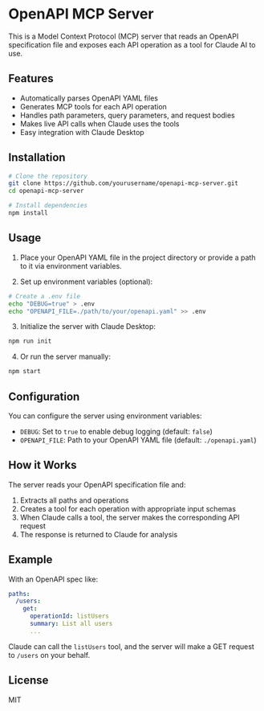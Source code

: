 # OpenAPI MCP Server

This is a Model Context Protocol (MCP) server that reads an OpenAPI specification file and exposes each API operation as a tool for Claude AI to use.

## Features

- Automatically parses OpenAPI YAML files
- Generates MCP tools for each API operation
- Handles path parameters, query parameters, and request bodies
- Makes live API calls when Claude uses the tools
- Easy integration with Claude Desktop

## Installation

```bash
# Clone the repository
git clone https://github.com/yourusername/openapi-mcp-server.git
cd openapi-mcp-server

# Install dependencies
npm install
```

## Usage

1. Place your OpenAPI YAML file in the project directory or provide a path to it via environment variables.

2. Set up environment variables (optional):

```bash
# Create a .env file
echo "DEBUG=true" > .env
echo "OPENAPI_FILE=./path/to/your/openapi.yaml" >> .env
```

3. Initialize the server with Claude Desktop:

```bash
npm run init
```

4. Or run the server manually:

```bash
npm start
```

## Configuration

You can configure the server using environment variables:

- `DEBUG`: Set to `true` to enable debug logging (default: `false`)
- `OPENAPI_FILE`: Path to your OpenAPI YAML file (default: `./openapi.yaml`)

## How it Works

The server reads your OpenAPI specification file and:

1. Extracts all paths and operations
2. Creates a tool for each operation with appropriate input schemas
3. When Claude calls a tool, the server makes the corresponding API request
4. The response is returned to Claude for analysis

## Example

With an OpenAPI spec like:

```yaml
paths:
  /users:
    get:
      operationId: listUsers
      summary: List all users
      ...
```

Claude can call the `listUsers` tool, and the server will make a GET request to `/users` on your behalf.

## License

MIT
